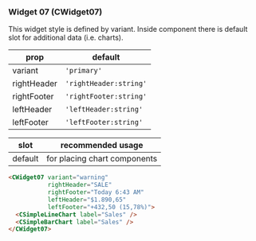 ### Widget 07 (CWidget07)

This widget style is defined by variant. Inside component there is default slot for additional data (i.e. charts).

prop | default
--- | ---
variant | `'primary'`
rightHeader | `'rightHeader:string'`
rightFooter | `'rightFooter:string'`
leftHeader  | `'leftHeader:string'`
leftFooter  | `'leftFooter:string'`

slot | recommended usage
--- | ---
default  | for placing chart components

```html
<CWidget07 variant="warning"
           rightHeader="SALE"
           rightFooter="Today 6:43 AM"
           leftHeader="$1.890,65"
           leftFooter="+432,50 (15,78%)">
  <CSimpleLineChart label="Sales" />
  <CSimpleBarChart label="Sales" />
</CWidget07>
```
